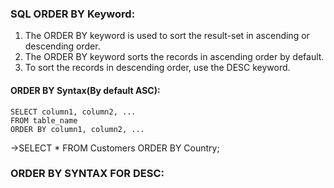 ### SQL ORDER BY Keyword:
1) The ORDER BY keyword is used to sort the result-set in ascending or descending order.
2) The ORDER BY keyword sorts the records in ascending order by default. 
3) To sort the records in descending order, use the DESC keyword.
#### ORDER BY Syntax(By default ASC):
    SELECT column1, column2, ...
    FROM table_name
    ORDER BY column1, column2, ...
  ->SELECT * FROM Customers
    ORDER BY Country;
### ORDER BY SYNTAX FOR DESC:
    

